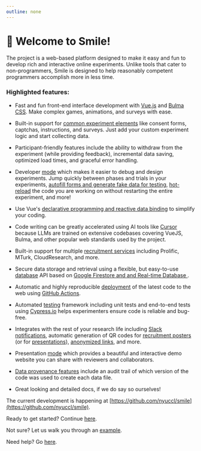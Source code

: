 ```yaml
---
outline: none
---
```


# :wave: Welcome to Smile!

The <SmileText/> project is a web-based platform designed to make it easy and
fun to develop rich and interactive online experiments. Unlike tools that cater
to non-programmers, Smile is designed to help reasonably competent programmers
accomplish more in less time.

### Highlighted features:

- Fast and fun front-end interface development with [Vue.js](https://vuejs.org)
  and [Bulma CSS](https://bulma.io). Make complex games, animations, and surveys
  with ease.

- Built-in support for [common experiment elements](/views#built-in-views) like
  consent forms, captchas, instructions, and surveys. Just add your custom
  experiment logic and start collecting data.
- Participant-friendly features include the ability to withdraw from the
  experiment (while providing feedback), incremental data saving, optimized load
  times, and graceful error handling.
  <!-- and a responsive design that works on most/all
  devices.-->
- Developer [mode](/developing) which makes it easier to debug and design
  experiments. Jump quickly between phases and trials in your experiments,
  [autofill forms and generate fake data for testing](/autofill),
  [hot-reload](/developing#hot-module-replacement) the code you are working on
  without restarting the entire experiment, and more!
- Use Vue's
  [declarative programming and reactive data binding](/components#declarative-rendering-and-reactivity)
  to simplify your coding.
- Code writing can be greatly accelerated using AI tools like
  [Cursor](https://www.cursor.com/) because LLMs are trained on extensive
  codebases covering VueJS, Bulma, and other popular web standards used by the
  project.
- Built-in support for multiple [recruitment services](/recruitment) including
  Prolific, MTurk, CloudResearch, and more.
- Secure data storage and retrieval using a flexible, but easy-to-use
  [database](/datastorage) API based on
  [Google Firestore and and Real-time Database ](https://firebase.google.com).
- Automatic and highly reproducible [deployment](/deploying) of the latest code
  to the web using [GitHub Actions](https://github.com/features/actions).
- Automated [testing](/testing) framework including unit tests and end-to-end
  tests using [Cypress.io](https://www.cypress.io/) helps experimenters ensure
  code is reliable and bug-free.
- Integrates with the rest of your research life including
  [Slack notifications](/deploying#notifying-the-slack-bot), automatic
  generation of QR codes for
  [recruitment posters](/deploying#notifying-the-slack-bot) (or for
  [presentations](/presentation#qr-code-download)),
  [anonymized links](/deploying#what-url-do-you-send-participants-to), and more.
- Presentation [mode](/presentation) which provides a beautiful and interactive
  demo website you can share with reviewers and collaborators.
- [Data provenance features](/analysis#data-provenance) include an audit trail
  of which version of the code was used to create each data file.
- Great looking and detailed docs, if we do say so ourselves!

The current development is happening at
[https://github.com/nyuccl/smile](https://github.com/nyuccl/smile).

Ready to get started? Continue [here](/requirements).

Not sure? Let us walk you through an [example](/example).

Need help? Go [here](/help).
